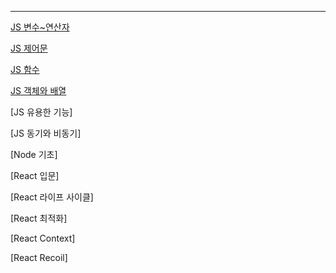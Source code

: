 
---


[JS 변수~연산자](JS_variableTypeOperator.md)

[JS 제어문](JS_ControlStatement.md)

[JS 함수](JS_Function.md)

[JS 객체와 배열](JS_Collection.md)

[JS 유용한 기능]

[JS 동기와 비동기]

[Node 기초]

[React 입문]

[React 라이프 사이클]

[React 최적화]

[React Context]

[React Recoil]